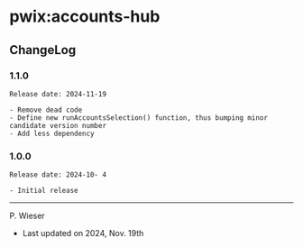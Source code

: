 # pwix:accounts-hub

## ChangeLog

### 1.1.0

    Release date: 2024-11-19

    - Remove dead code
    - Define new runAccountsSelection() function, thus bumping minor candidate version number
    - Add less dependency

### 1.0.0

    Release date: 2024-10- 4

    - Initial release

---
P. Wieser
- Last updated on 2024, Nov. 19th
